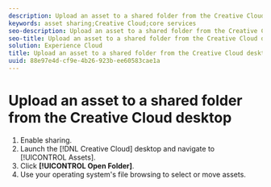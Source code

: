 ```yaml
---
description: Upload an asset to a shared folder from the Creative Cloud desktop.
keywords: asset sharing;Creative Cloud;core services
seo-description: Upload an asset to a shared folder from the Creative Cloud desktop.
seo-title: Upload an asset to a shared folder from the Creative Cloud desktop
solution: Experience Cloud
title: Upload an asset to a shared folder from the Creative Cloud desktop
uuid: 88e97e4d-cf9e-4b26-923b-ee60583cae1a
---
```


# Upload an asset to a shared folder from the Creative Cloud desktop

1. Enable sharing.
1. Launch the [!DNL Creative Cloud] desktop and navigate to [!UICONTROL Assets].
1. Click **[!UICONTROL Open Folder]**.
1. Use your operating system's file browsing to select or move assets.
